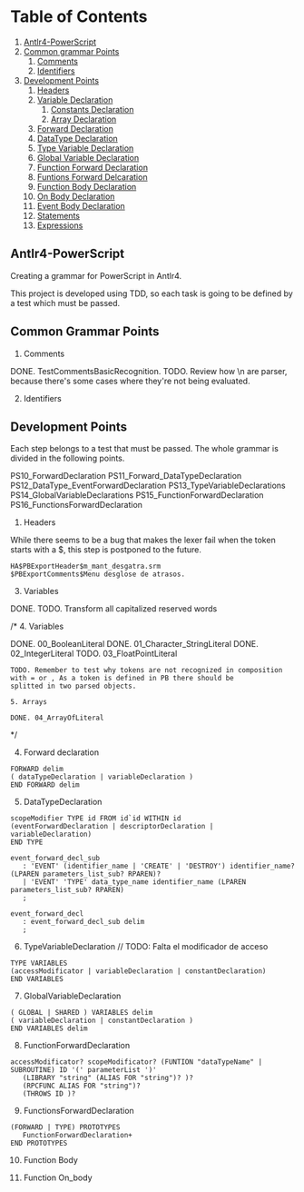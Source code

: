 # Table of Contents
1. [Antlr4-PowerScript](#antlr4-PowerScript)
2. [Common grammar Points](#common-grammar-points)
	1. [Comments](#comments)
	2. [Identifiers](#identifiers)
3. [Development Points](#development-points)
	1. [Headers](#headers)
	2. [Variable Declaration](#variable-declaration)
		1. [Constants Declaration](#constant-declaration)
		2. [Array Declaration](#array-declaration)
	3. [Forward Declaration](#forward-declaration)
	4. [DataType Declaration](#datatype-declaration)
	5. [Type Variable Declaration](#type-variable-declaration)
	6. [Global Variable Declaration](#global-variable-declaration)
	7. [Function Forward Declaration](#function-forward-declaration)
	8. [Funtions Forward Delcaration](#functions-forward-declaration)
    9. [Function Body Declaration](#function-body-declaration)
    10. [On Body Declaration](#on-body-declaration)
    11. [Event Body Declaration](#event-body-declaration)
	12. [Statements](#statements)
	13. [Expressions](#expressions)

## Antlr4-PowerScript
Creating a grammar for PowerScript in Antlr4.

This project is developed using TDD, so each task is going to be defined by a test which must be passed.

## Common Grammar Points
1. Comments

DONE. TestCommentsBasicRecognition. 
TODO. Review how \n are parser, because there's some cases where they're not being evaluated.

2. Identifiers


## Development Points
Each step belongs to a test that must be passed. The whole grammar is divided in the following points.


 PS10_ForwardDeclaration
 PS11_Forward_DataTypeDeclaration
 PS12_DataType_EventForwardDeclaration
 PS13_TypeVariableDeclarations
 PS14_GlobalVariableDeclarations
 PS15_FunctionForwardDeclaration
 PS16_FunctionsForwardDeclaration

1. Headers

While there seems to be a bug that makes the lexer fail when the token starts with a $, this step is postponed to the future.

```
HA$PBExportHeader$m_mant_desgatra.srm
$PBExportComments$Menu desglose de atrasos.

```

3. Variables

DONE. 
TODO. Transform all capitalized reserved words 

/*	4. Variables

DONE. 00_BooleanLiteral
	DONE. 01_Character_StringLiteral
	DONE. 02_IntegerLiteral
	TODO. 03_FloatPointLiteral

	TODO. Remember to test why tokens are not recognized in composition with = or , As a token is defined in PB there should be 
	splitted in two parsed objects.

	5. Arrays

	DONE. 04_ArrayOfLiteral
*/

4. Forward declaration
```
FORWARD delim
( dataTypeDeclaration | variableDeclaration ) 
END FORWARD delim
```

5. DataTypeDeclaration
```
scopeModifier TYPE id FROM id`id WITHIN id 
(eventForwardDeclaration | descriptorDeclaration | variableDeclaration)
END TYPE
```

```
event_forward_decl_sub
   : 'EVENT' (identifier_name | 'CREATE' | 'DESTROY') identifier_name? (LPAREN parameters_list_sub? RPAREN)? 
   | 'EVENT' 'TYPE' data_type_name identifier_name (LPAREN parameters_list_sub? RPAREN) 
   ;
	
event_forward_decl
   : event_forward_decl_sub delim
   ;
```

6. TypeVariableDeclaration
// TODO: Falta el modificador de acceso 
```
TYPE VARIABLES
(accessModificator | variableDeclaration | constantDeclaration)
END VARIABLES
```

7. GlobalVariableDeclaration
```
( GLOBAL | SHARED ) VARIABLES delim
( variableDeclaration | constantDeclaration )
END VARIABLES delim
```

8. FunctionForwardDeclaration

```
accessModificator? scopeModificator? (FUNTION "dataTypeName" | SUBROUTINE) ID '(' parameterList ')' 
   (LIBRARY "string" (ALIAS FOR "string")? )?
   (RPCFUNC ALIAS FOR "string")?
   (THROWS ID )?
```

9. FunctionsForwardDeclaration
```
(FORWARD | TYPE) PROTOTYPES
   FunctionForwardDeclaration+
END PROTOTYPES
```

10. Function Body

11. Function On_body


